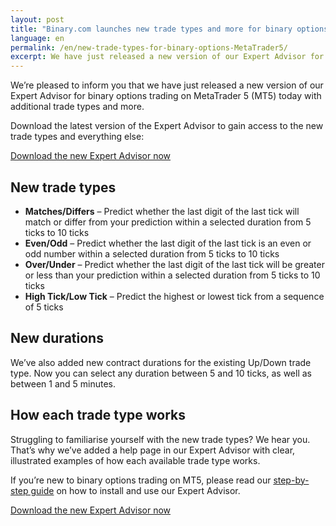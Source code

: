 ```yaml
---
layout: post
title: "Binary.com launches new trade types and more for binary options on MetaTrader 5"
language: en
permalink: /en/new-trade-types-for-binary-options-MetaTrader5/
excerpt: We have just released a new version of our Expert Advisor for binary options trading on MetaTrader 5 (MT5) today with additional trade types and more. Download the latest version of the Expert Advisor...
---
```

We’re pleased to inform you that we have just released a new version of our Expert Advisor for binary options trading on MetaTrader 5 (MT5) today with additional trade types and more.

<div class="cta">
    <p>Download the latest version of the Expert Advisor to gain access to the new trade types and everything else:</p>
    <p><a class="button" href="https://s3.amazonaws.com/binary-mt5/Binary.ex5"><span>Download the new Expert Advisor now</span></a></p>
</div>

## New trade types

<ul class="bullet">
    <li><strong>Matches/Differs</strong> – Predict whether the last digit of the last tick will match or differ from your prediction within a selected duration from 5 ticks to 10 ticks</li>
    <li><strong>Even/Odd</strong> – Predict whether the last digit of the last tick is an even or odd number within a selected duration from 5 ticks to 10 ticks</li>
    <li><strong>Over/Under</strong> – Predict whether the last digit of the last tick will be greater or less than your prediction within a selected duration from 5 ticks to 10 ticks</li>
    <li><strong>High Tick/Low Tick</strong> – Predict the highest or lowest tick from a sequence of 5 ticks</li>
</ul>

## New durations

We’ve also added new contract durations for the existing Up/Down trade type. Now you can select any duration between 5 and 10 ticks, as well as between 1 and 5 minutes.

## How each trade type works

Struggling to familiarise yourself with the new trade types? We hear you. That’s why we’ve added a help page in our Expert Advisor with clear, illustrated examples of how each available trade type works.

If you’re new to binary options trading on MT5, please read our <a href="https://www.binary.com/en/get-started/binary-options-mt5.html#how-to-trade-binary">step-by-step guide</a> on how to install and use our Expert Advisor.

<div class="cta">
    <p><a class="button" href="https://s3.amazonaws.com/binary-mt5/Binary.ex5"><span>Download the new Expert Advisor now</span></a></p>
</div>